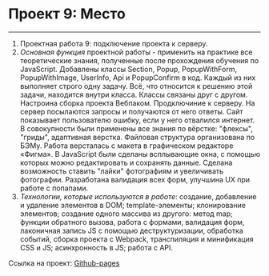# Проект 9: Место
------

1. Проектная работа 9: подключение проекта к серверу. 
2. *Основная функция* проектной работы - применить на практике все теоретические знания, полученные после прохождения обучения по JavaScript. Добавлены классы Section, Popup, PopupWithForm, PopupWithImage, UserInfo, Api и PopupConfirm в код. Каждый из них выполняет строго одну задачу. Всё, что относится к решению этой задачи, находится внутри класса. Классы связаны друг с другом. Настроина сборка проекта Вебпаком. Продключиние к серверу. На сервер посылаются запросы и получаются от него ответы. Сайт показывает пользователю ошибку, если у него отвалился интернет.
В совокупности были применены все знания по вёрстке: "флексы", "гриды", адаптивная верстка. Файловая структура организована по БЭМу. Работа версталась с макета в графическом редакторе «Фигма». В JavaScript были сделаны всплывающие окна, с помощью которых можно редактировать и сохранять данные. Сделана возможность ставить "лайки" фотографиям и увеличивать фотографии. Разработана валидация всех форм, улучшина UX при работе с попапами.
3. *Технологии, которые используются в работе*: создание, добавление и удаление элементов в DOM; template-элементы; клонирование элементов; создание одного массива из другого: метод map; функции обратного вызова, работа с формами, валидация форм, лаконичная запись JS c помощью деструктуризации, обработка событий, сборка проекта с Webpack, транспиляция и минификация CSS и JS; асинхронность в JS; работа с API. 

Ссылка на проект: [Github-pages](https://ulist2020.github.io/mesto/dist/index.html)